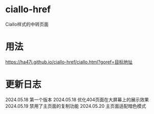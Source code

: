 # ciallo-href
Ciallo样式的中转页面
# 用法
https://ha47i.github.io/ciallo-href/ciallo.html?goref=目标地址
# 更新日志
2024.05.18 第一个版本
2024.05.18 优化404页面在大屏幕上的展示效果
2024.05.19 禁用了主页面的复制功能
2024.05.20 主页面适配暗色模式
